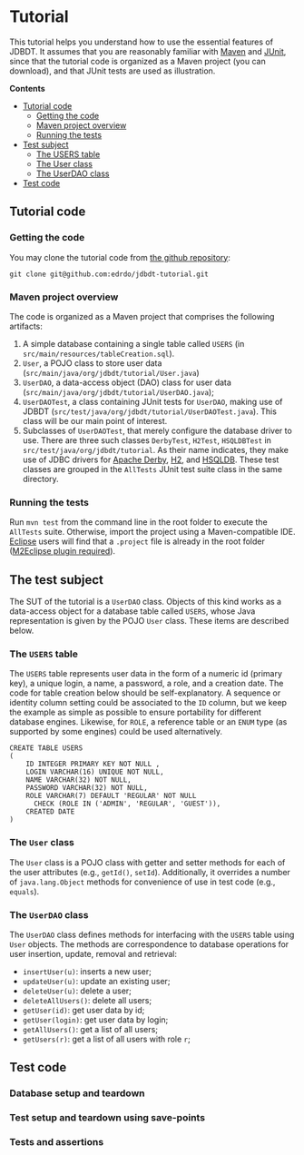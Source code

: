 # Tutorial

This tutorial helps you understand how to use the essential
features of JDBDT.  It assumes that you are reasonably familiar with [Maven](http://maven.org) and [JUnit](http://junit.org), since that the tutorial code is organized as a Maven project (you can download), and that JUnit tests are used as illustration.

**Contents**

* 	[Tutorial code](Tutorial.html#TheCode)
	*	[Getting the code](Tutorial.html#TheCode_GetIt)
	*	[Maven project overview](Tutorial.html#TheCode_MavenProject)
	*   [Running the tests](Tutorial.html#TheCode_RunningTheTests)
* 	[Test subject](Tutorial.html#TheTestSubject)
	*	[The USERS table](Tutorial.html#TheTestSubject_Table)
	*	[The User class](Tutorial.html#TheTestSubject_UserClass)
	*	[The UserDAO class](Tutorial.html#TheTestSubject_UserDAOClass)
* 	[Test code](Tutorial.html#TheTestCode)

## Tutorial code
<a name="#TheCode"></a>

### Getting the code
<a name="TheCode_GetIt"></a>

You may clone the tutorial code from [the github repository](http://github.com/edrdo/jdbdt-tutorial):
	
	git clone git@github.com:edrdo/jdbdt-tutorial.git

### Maven project overview
<a name="TheCode_MavenProject"></a>

The code is organized as a Maven project that comprises the following artifacts:

1. A simple database containing a single table called `USERS`
(in `src/main/resources/tableCreation.sql`).	
2. `User`, a POJO class to store user data (`src/main/java/org/jdbdt/tutorial/User.java`)
3. `UserDAO`,  a data-access object (DAO) class for user data (`src/main/java/org/jdbdt/tutorial/UserDAO.java`);
4. `UserDAOTest`, a class containing JUnit tests for `UserDAO`, making use of JDBDT (`src/test/java/org/jdbdt/tutorial/UserDAOTest.java`).
This class will be our main point of interest.
5. Subclasses of `UserDAOTest`, that merely configure the database driver to use.
There are three such classes `DerbyTest`, `H2Test`, `HSQLDBTest` in `src/test/java/org/jdbdt/tutorial`. As their name indicates, they make use of JDBC drivers for [Apache Derby](http://db.apache.org/derby), [H2](http://h2database.com), and [HSQLDB](http://hsqldb.org). These test classes are grouped in the `AllTests` JUnit test suite class in the same directory.

### Running the tests
<a name="TheCode_RunningTheTests"></a>

Run `mvn test` from the command line in the root folder to execute the `AllTests` suite.  Otherwise, import the project using a Maven-compatible IDE.  
[Eclipse](http://eclipse.org) users will find that a `.project` file is already in the root folder ([M2Eclipse plugin required](http://www.eclipse.org/m2e/)).

## The test subject
<a name="TheTestSubject"></a>

The SUT of the tutorial is a `UserDAO` class. Objects of this kind 
works as a data-access object for a database table called `USERS`,
whose Java representation is given by the POJO `User` class. 
These items are described below.

### The `USERS` table 
<a name="TheTestSubject_Table"></a>

The `USERS` table represents user data in the form of a numeric id (primary key), a unique login, a name, a password, a role, and a creation date. The code for table creation below should be self-explanatory.  A sequence or identity column setting could be associated to the `ID` column, but we keep the example as simple as possible to ensure portability for different database engines. Likewise, for `ROLE`, a reference table or an `ENUM` type (as supported by some engines) could be used alternatively.

	CREATE TABLE USERS 
	(
		ID INTEGER PRIMARY KEY NOT NULL ,
		LOGIN VARCHAR(16) UNIQUE NOT NULL,
		NAME VARCHAR(32) NOT NULL,
		PASSWORD VARCHAR(32) NOT NULL,
		ROLE VARCHAR(7) DEFAULT 'REGULAR' NOT NULL
		  CHECK (ROLE IN ('ADMIN', 'REGULAR', 'GUEST')),
		CREATED DATE
	)
	
### The `User` class
<a name="TheTestSubject_UserClass"></a>

The `User` class is a POJO class with getter and setter methods for each of the user attributes (e.g., `getId()`, `setId`). Additionally, it overrides a number of `java.lang.Object` methods for convenience of use in test code (e.g., `equals`). 

### The `UserDAO` class

<a name="TheTestSubject_UserDAOClass"></a>

The `UserDAO` class defines methods for interfacing with the `USERS` table 
using `User` objects. The methods are correspondence to database operations
for user insertion, update, removal and retrieval:

* `insertUser(u)`: inserts a new user;
* `updateUser(u)`: update an existing user;
* `deleteUser(u)`: delete a user;
* `deleteAllUsers()`: delete all users;
* `getUser(id)`: get user data by id;
* `getUser(login)`: get user data by login; 
* `getAllUsers()`: get a list of all users;
* `getUsers(r)`: get a list of all users with role `r`;

## Test code

### Database setup and teardown

### Test setup and teardown using save-points

### Tests and assertions

 

